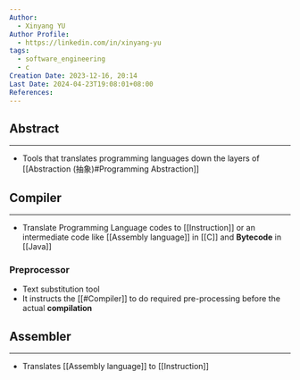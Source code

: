 ```yaml
---
Author:
  - Xinyang YU
Author Profile:
  - https://linkedin.com/in/xinyang-yu
tags:
  - software_engineering
  - c
Creation Date: 2023-12-16, 20:14
Last Date: 2024-04-23T19:08:01+08:00
References: 
---
```

## Abstract
---
- Tools that translates programming languages down the layers of [[Abstraction (抽象)#Programming Abstraction]]



## Compiler
---
- Translate Programming Language codes to [[Instruction]] or an intermediate code like [[Assembly language]] in [[C]] and **Bytecode** in [[Java]]



### Preprocessor
- Text substitution tool
- It instructs the [[#Compiler]] to do required pre-processing before the actual **compilation**

## Assembler
---
- Translates [[Assembly language]] to [[Instruction]]